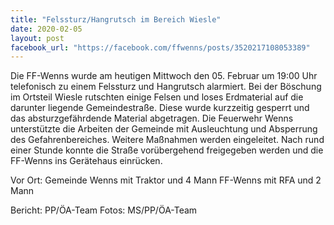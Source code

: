 ```yaml
---
title: "Felssturz/Hangrutsch im Bereich Wiesle"
date: 2020-02-05
layout: post
facebook_url: "https://facebook.com/ffwenns/posts/3520217108053389"
---
```


Die FF-Wenns wurde am heutigen Mittwoch den 05. Februar um 19:00 Uhr telefonisch zu einem Felssturz und Hangrutsch alarmiert.
Bei der Böschung im Ortsteil Wiesle rutschten einige Felsen und loses Erdmaterial auf die darunter liegende Gemeindestraße.
Diese wurde kurzzeitig gesperrt und das absturzgefährdende Material abgetragen. Die Feuerwehr Wenns unterstützte die Arbeiten der Gemeinde mit Ausleuchtung und Absperrung des Gefahrenbereiches. Weitere Maßnahmen werden eingeleitet.
Nach rund einer Stunde konnte die Straße vorübergehend freigegeben werden und die FF-Wenns ins Gerätehaus einrücken. 

Vor Ort:
Gemeinde Wenns mit Traktor und 4 Mann
FF-Wenns mit RFA und 2 Mann

Bericht: PP/ÖA-Team
Fotos: MS/PP/ÖA-Team